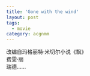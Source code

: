 ```yaml
---
title: 'Gone with the wind'
layout: post
tags:
  - movie
category: acgnmm
---
```

改编自玛格丽特·米切尔小说《飘》  
费雯·丽  　  
瑞德......
